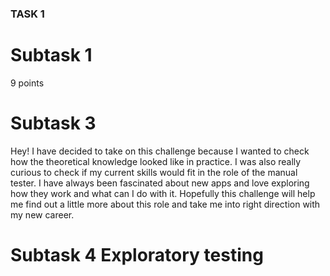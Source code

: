 ### **TASK 1** 

# Subtask 1 

9 points 

# Subtask 3

Hey!
I have decided to take on this challenge because I wanted to check how the theoretical knowledge looked like in practice. I was also really curious to check if my current skills would fit in the role of the manual tester. I have always been fascinated about new apps and love exploring how they work and what can I do with it. Hopefully this challenge will help me find out a little more about this role and take me into right direction with my new career.

# Subtask 4 Exploratory testing



